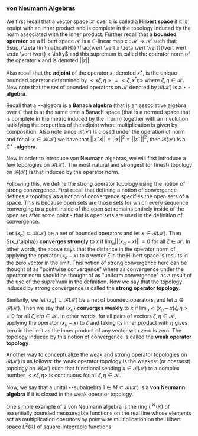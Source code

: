 ### von Neumann Algebras

We first recall that a vector space $\mathcal{H}$ over $\mathbb{C}$ is called a $\textbf{Hilbert space}$ if it is equipt with an inner product and is complete in the topology induced by the norm associated with the inner product. Further recall that a $\textbf{bounded operator}$ on a Hilbert space $\mathcal{H}$ is a $\mathbb{C}$-linear map $x: \mathcal{H} \rightarrow \mathcal{H}$ such that: $sup_{\zeta \in \mathcal{H}} \frac{\vert \vert x \zeta \vert \vert}{\vert \vert \zeta \vert \vert} < \infty$ and this supremum is called the operator norm of the operator $x$ and is denoted $\vert \vert x \vert \vert$.

Also recall that the $\textbf{adjoint}$ of the operator $x$, denoted $x^{\star}$, is the unique bounded operator determined by $< x \zeta, \eta > = < \zeta, x^* \eta >$ where $\zeta, \eta \in \mathcal{H}$.  Now note that the set of bounded operators on $\mathcal{H}$ denoted by $\mathcal{B}(\mathcal{H})$ is a $\star$ $\textbf{-algebra}$. 

Recall that a $\star$-algebra is a $\textbf{Banach algebra}$ (that is an associative algebra over $\mathbb{C}$ that is at the same time a Banach space (that is a normed space that is complete in the metric induced by the nrorm) together with an involution satisfying the properties of the adjoint where multiplication is given by composition. Also note since $\mathcal{B}(\mathcal{H})$ is closed under the operation of norm and for all $x \in \mathcal{B}(\mathcal{H})$ we have that $\vert \vert x^{\star} x \vert \vert = \vert \vert x \vert \vert^{2} = \vert \vert x^{\star} \vert \vert^2$, then $\mathcal{B}(\mathcal{H})$ is a $C^{\star}$ $\textbf{-algebra}$.

Now in order to introduce von Neumann algebras, we will first introduce a few topologies on $\mathcal{B}(\mathcal{H})$. The most natural and strongest (or finest) topology on $\mathcal{B}(\mathcal{H})$ is that induced by the operator norm.

Following this, we define the strong operator topology using the notion of strong convergence. First recall that defining a notion of convergence defines a topology as a notion of convergence specifies the open sets of a space. This is because open sets are those sets for which every sequence converging to a point inside of the open set remains entirely inside of the open set after some point - that is open sets are used in the definition of convergence.

Let $(x_{\alpha}) \subset \mathcal{B}(\mathcal{H})$ be a net of bounded operators and let $x \in \mathcal{B}(\mathcal{H})$. Then $(x_{\alpha}) $\textbf{converges strongly}$ to $x$ if $\lim_{\alpha} \vert \vert (x_{\alpha} - x) \vert \vert = 0$ for all $\zeta \in \mathcal{H}$. In other words, the above says that the distance in the operator norm of applying the operator $(x_{\alpha} - x)$ to a vector $\zeta$ in the Hilbert space is results in the zero vector in the limit. This notion of strong convergence here can be thought of as "pointwise convergence" where as convergence under the operator norm should be thought of as "uniform convergence" as a result of the use of the supremum in the definition. Now we say that the topology induced by strong convergence is called the $\textbf{strong operator topology}$. 

Similarily, we let $(x_{\alpha}) \subset \mathcal{B}(\mathcal{H})$ be a net of bounded operators, and let $x \in \mathcal{B}(\mathcal{H})$. Then we say that $(x_{\alpha})$ $\textbf{converges weakly}$ to $x$ if $\lim_{\alpha} < (x_{\alpha} - x) \zeta, \eta > = 0$ for all $\zeta, eta \in \mathcal{H}$. In other words, for all pairs of vectors $\zeta, \eta \in \mathcal{H}$, applying the operator $(x_{\alpha} - x)$ to $\zeta$ and taking its inner product with $\eta$ gives zero in the limit as the inner product of any vector with zero is zero. The topology induced by this notion of convergence is called the $\textbf{weak operator topology}$. 

Another way to conceptualize the weak and strong operator topologies on $\mathcal{B}(\mathcal{H})$ is as follows: the weak operator topology is the weakest (or coarsest) topology on $\mathcal{B}(\mathcal{H})$ such that functional sending $x \in \mathcal{B}(\mathcal{H})$ to a complex number $< x \zeta, \eta >$ is continuous for all $\zeta, \eta \in \mathcal{H}$.

Now, we say that a unital $\star$-subalgebra $1 \in M \subset \mathcal{B}(\mathcal{H})$ is a $\textbf{von Neumann algebra}$ if it is closed in the weak operator topology. 

One simple example of a von Neumann algebra is the ring $L^{\infty}(\mathbb{R})$ of essentially bounded measureable functions on the real line whose elements act as multiplication operators by pointwise multiplication on the Hilbert space $L^2(\mathbb{R})$ of square-integrable functions. 























































